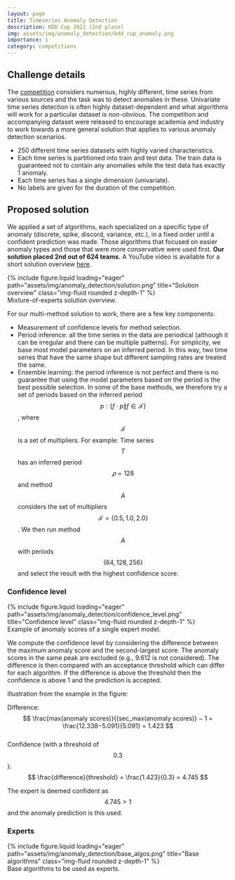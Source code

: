 ```yaml
---
layout: page
title: Timeseries Anomaly Detection
description: KDD Cup 2021 (2nd place)
img: assets/img/anomaly_detection/kdd_cup_anomaly.png
importance: 1
category: competitions
---
```


## Challenge details

The [competition](https://compete.hexagon-ml.com/practice/competition/39/) considers numerous, highly different, time series from various sources and the task was to detect anomalies in these. Univariate time series detection is often highly dataset-dependent and what algorithms will work for a particular dataset is non-obvious. The competition and accompanying dataset were released to encourage academia and industry to work towards a more general solution that applies to various anomaly detection scenarios.

- 250 different time series datasets with highly varied characteristics.
- Each time series is partitioned into train and test data. The train data is guaranteed not to contain any anomalies while the test data has exactly 1 anomaly.
- Each time series has a single dimension (univariate).
- No labels are given for the duration of the competition.

## Proposed solution

We applied a set of algorithms, each specialized on a specific type of anomaly (discrete, spike, discord, variance, etc.), in a fixed order until a confident prediction was made. Those algorithms that focused on easier anomaly types and those that were more conservative were used first. **Our solution placed 2nd out of 624 teams.** A YouTube video is available for a short solution overview [here](https://www.youtube.com/watch?v=4PdlUcmwWu0).

<div class="row">
    <div class="col-sm-5 mt-3 mt-md-0">
        {% include figure.liquid loading="eager" path="assets/img/anomaly_detection/solution.png" title="Solution overview" class="img-fluid rounded z-depth-1" %}
	<div class="caption">
		Mixture-of-experts solution overview.
	</div>
    </div>
</div>

For our multi-method solution to work, there are a few key components:

- Measurement of confidence levels for method selection.
- Period inference: all the time series in the data are periodical (although it can be irregular and there can be multiple patterns). For simplicity, we base most model parameters on an inferred period. In this way, two time series that have the same shape but different sampling rates are treated the same.
- Ensemble learning: the period inference is not perfect and there is no guarantee that using the model parameters based on the period is the best possible selection. In some of the base methods, we therefore try a set of periods based on the inferred period $$ p: \{f \cdot p \| f \in \mathcal{F} \} $$, where $$ \mathcal{F} $$ is a set of multipliers. For example: Time series $$ T $$ has an inferred period $$ 𝑝=128 $$ and method $$ A $$ considers the set of multipliers $$ \mathcal{F}=\{0.5, 1.0, 2.0\} $$. We then run method $$ A $$ with periods $$ \{64, 128, 256\} $$ and select the result with the highest confidence score.

### Confidence level

<div class="profile float-right">
	{% include figure.liquid loading="eager" path="assets/img/anomaly_detection/confidence_level.png" title="Confidence level" class="img-fluid rounded z-depth-1" %}
	<div class="caption">
		Example of anomaly scores of a single expert model.
	</div>
</div>

We compute the confidence level by considering the difference between the maximum anomaly score and the second-largest score. The anomaly scores in the same peak are excluded (e.g., 9.612 is not considered). The difference is then compared with an acceptance threshold which can differ for each algorithm. If the difference is above the threshold then the confidence is above 1 and the prediction is accepted.

Illustration from the example in the figure:

Difference: $$ \frac{max⁡(anomaly scores)}{(sec_max(anomaly scores)} − 1 = \frac{12.338−5.091}{5.091} = 1.423 $$  
Confidence (with a threshold of $$ 0.3 $$): $$ \frac{difference}{threshold} = \frac{1.423}{0.3} = 4.745 $$

The expert is deemed confident as $$ 4.745 > 1 $$ and the anomaly prediction is this used.

### Experts

<div class="row">
    <div class="col-sm mt-5 mt-md-0">
        {% include figure.liquid loading="eager" path="assets/img/anomaly_detection/base_algos.png" title="Base algorithms" class="img-fluid rounded z-depth-1" %}
		<div class="caption">
			Base algorithms to be used as experts.
		</div>
</div>
